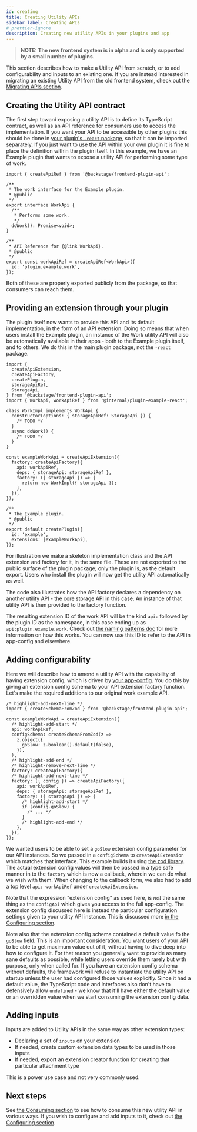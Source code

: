 ```yaml
---
id: creating
title: Creating Utility APIs
sidebar_label: Creating APIs
# prettier-ignore
description: Creating new utility APIs in your plugins and app
---
```


> **NOTE: The new frontend system is in alpha and is only supported by a small number of plugins.**

This section describes how to make a Utility API from scratch, or to add configurability and inputs to an existing one. If you are instead interested in migrating an existing Utility API from the old frontend system, check out the [Migrating APIs section](../building-plugins/05-migrating.md#migrating-apis).

## Creating the Utility API contract

The first step toward exposing a utility API is to define its TypeScript contract, as well as an API reference for consumers use to access the implementation. If you want your API to be accessible by other plugins this should be done in [your plugin's `-react` package](../../architecture-decisions/adr011-plugin-package-structure.md), so that it can be imported separately. If you just want to use the API within your own plugin it is fine to place the definition within the plugin itself. In this example, we have an Example plugin that wants to expose a utility API for performing some type of work.

```tsx title="in @internal/plugin-example-react"
import { createApiRef } from '@backstage/frontend-plugin-api';

/**
 * The work interface for the Example plugin.
 * @public
 */
export interface WorkApi {
  /**
   * Performs some work.
   */
  doWork(): Promise<void>;
}

/**
 * API Reference for {@link WorkApi}.
 * @public
 */
export const workApiRef = createApiRef<WorkApi>({
  id: 'plugin.example.work',
});
```

Both of these are properly exported publicly from the package, so that consumers can reach them.

## Providing an extension through your plugin

The plugin itself now wants to provide this API and its default implementation, in the form of an API extension. Doing so means that when users install the Example plugin, an instance of the Work utility API will also be automatically available in their apps - both to the Example plugin itself, and to others. We do this in the main plugin package, not the `-react` package.

```tsx title="in @internal/plugin-example"
import {
  createApiExtension,
  createApiFactory,
  createPlugin,
  storageApiRef,
  StorageApi,
} from '@backstage/frontend-plugin-api';
import { WorkApi, workApiRef } from '@internal/plugin-example-react';

class WorkImpl implements WorkApi {
  constructor(options: { storageApiRef: StorageApi }) {
    /* TODO */
  }
  async doWork() {
    /* TODO */
  }
}

const exampleWorkApi = createApiExtension({
  factory: createApiFactory({
    api: workApiRef,
    deps: { storageApi: storageApiRef },
    factory: ({ storageApi }) => {
      return new WorkImpl({ storageApi });
    },
  }),
});

/**
 * The Example plugin.
 * @public
 */
export default createPlugin({
  id: 'example',
  extensions: [exampleWorkApi],
});
```

For illustration we make a skeleton implementation class and the API extension and factory for it, in the same file. These are not exported to the public surface of the plugin package; only the plugin is, as the default export. Users who install the plugin will now get the utility API automatically as well.

The code also illustrates how the API factory declares a dependency on another utility API - the core storage API in this case. An instance of that utility API is then provided to the factory function.

The resulting extension ID of the work API will be the kind `api:` followed by the plugin ID as the namespace, in this case ending up as `api:plugin.example.work`. Check out [the naming patterns doc](../architecture/50-naming-patterns.md) for more information on how this works. You can now use this ID to refer to the API in app-config and elsewhere.

## Adding configurability

Here we will describe how to amend a utility API with the capability of having extension config, which is driven by [your app-config](../../conf/writing.md). You do this by giving an extension config schema to your API extension factory function. Let's make the required additions to our original work example API.

```tsx title="in @internal/plugin-example"
/* highlight-add-next-line */
import { createSchemaFromZod } from '@backstage/frontend-plugin-api';

const exampleWorkApi = createApiExtension({
  /* highlight-add-start */
  api: workApiRef,
  configSchema: createSchemaFromZod(z =>
    z.object({
      goSlow: z.boolean().default(false),
    }),
  ),
  /* highlight-add-end */
  /* highlight-remove-next-line */
  factory: createApiFactory({
  /* highlight-add-next-line */
  factory: ({ config }) => createApiFactory({
    api: workApiRef,
    deps: { storageApi: storageApiRef },
    factory: ({ storageApi }) => {
      /* highlight-add-start */
      if (config.goSlow) {
        /* ... */
      }
      /* highlight-add-end */
    },
  }),
});
```

We wanted users to be able to set a `goSlow` extension config parameter for our API instances. So we passed in a `configSchema` to `createApiExtension` which matches that interface. This example builds it using [the zod library](https://zod.dev/). The actual extension config values will then be passed in a type safe manner in to the `factory` which is now a callback, wherein we can do what we wish with them. When changing to the callback form, we also had to add a top level `api: workApiRef` under `createApiExtension`.

Note that the expression "extension config" as used here, is _not_ the same thing as the `configApi` which gives you access to the full app-config. The extension config discussed here is instead the particular configuration settings given to your utility API instance. This is discussed more [in the Configuring section](./04-configuring.md).

Note also that the extension config schema contained a default value fo the `goSlow` field. This is an important consideration. You want users of your API to be able to get maximum value out of it, without having to dive deep into how to configure it. For that reason you generally want to provide as many sane defaults as possible, while letting users override them rarely but with purpose, only when called for. If you have an extension config schema without defaults, the framework will refuse to instantiate the utility API on startup unless the user had configured those values explicitly. Since it had a default value, the TypeScript code and interfaces also don't have to defensively allow `undefined` - we know that it'll have either the default value or an overridden value when we start consuming the extension config data.

## Adding inputs

Inputs are added to Utility APIs in the same way as other extension types:

- Declaring a set of `inputs` on your extension
- If needed, create custom extension data types to be used in those inputs
- If needed, export an extension creator function for creating that particular attachment type

This is a power use case and not very commonly used.

<!-- TODO: link to main article -->

## Next steps

See [the Consuming section](./03-consuming.md) to see how to consume this new utility API in various ways. If you wish to configure and add inputs to it, check out [the Configuring section](./04-configuring.md).
